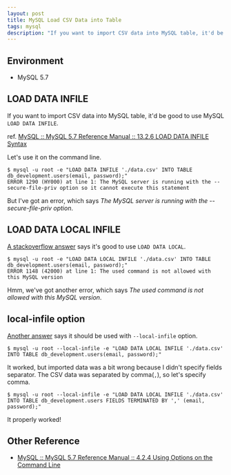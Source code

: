 ```yaml
---
layout: post
title: MySQL Load CSV Data into Table
tags: mysql
description: "If you want to import CSV data into MySQL table, it'd be good to use MySQL LOAD DATA INFILE. ref. MySQL :: MySQL 5.7 Reference Manual :: 13.2.6 LOAD DATA INFILE Syntax"
---
```


## Environment

- MySQL 5.7

## LOAD DATA INFILE

If you want to import CSV data into MySQL table, it'd be good to use MySQL `LOAD DATA INFILE`.

ref. [MySQL :: MySQL 5.7 Reference Manual :: 13.2.6 LOAD DATA INFILE Syntax](https://dev.mysql.com/doc/refman/5.7/en/load-data.html)

Let's use it on the command line.

```console
$ mysql -u root -e "LOAD DATA INFILE './data.csv' INTO TABLE db_development.users(email, password);"
ERROR 1290 (HY000) at line 1: The MySQL server is running with the --secure-file-priv option so it cannot execute this statement
```

But I've got an error, which says *The MySQL server is running with the --secure-file-priv option*.

## LOAD DATA LOCAL INFILE

[A stackoverflow answer](https://stackoverflow.com/a/40630313) says it's good to use `LOAD DATA LOCAL`.

```console
$ mysql -u root -e "LOAD DATA LOCAL INFILE './data.csv' INTO TABLE db_development.users(email, password);"
ERROR 1148 (42000) at line 1: The used command is not allowed with this MySQL version
```

Hmm, we've got another error, which says *The used command is not allowed with this MySQL version*.

## local-infile option

[Another answer](https://stackoverflow.com/a/10762399) says it should be used with `--local-infile` option.

```console
$ mysql -u root --local-infile -e "LOAD DATA LOCAL INFILE './data.csv' INTO TABLE db_development.users(email, password);"
```

It worked, but imported data was a bit wrong because I didn't specify fields separator. The CSV data was separated by comma(`,`), so let's specify comma.

```console
$ mysql -u root --local-infile -e "LOAD DATA LOCAL INFILE './data.csv' INTO TABLE db_development.users FIELDS TERMINATED BY ',' (email, password);"
```

It properly worked!

## Other Reference

- [MySQL :: MySQL 5.7 Reference Manual :: 4.2.4 Using Options on the Command Line](https://dev.mysql.com/doc/refman/5.7/en/command-line-options.html)

